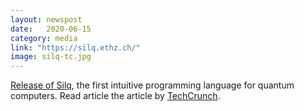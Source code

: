 ```yaml
---
layout: newspost
date:   2020-06-15
category: media
link: "https://silq.ethz.ch/"
image: silq-tc.jpg
---
```



[Release of Silq](https://silq.ethz.ch/), the first intuitive programming language for quantum computers. Read article the article by [TechCrunch](https://techcrunch.com/2020/06/15/silq-is-a-new-high-level-programming-language-for-quantum-computers/).
